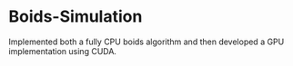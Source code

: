 # Boids-Simulation
Implemented both a fully CPU boids algorithm and then developed a GPU implementation using CUDA.
